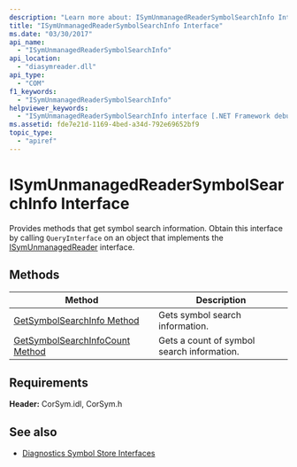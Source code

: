 ```yaml
---
description: "Learn more about: ISymUnmanagedReaderSymbolSearchInfo Interface"
title: "ISymUnmanagedReaderSymbolSearchInfo Interface"
ms.date: "03/30/2017"
api_name: 
  - "ISymUnmanagedReaderSymbolSearchInfo"
api_location: 
  - "diasymreader.dll"
api_type: 
  - "COM"
f1_keywords: 
  - "ISymUnmanagedReaderSymbolSearchInfo"
helpviewer_keywords: 
  - "ISymUnmanagedReaderSymbolSearchInfo interface [.NET Framework debugging]"
ms.assetid: fde7e21d-1169-4bed-a34d-792e69652bf9
topic_type: 
  - "apiref"
---
```

# ISymUnmanagedReaderSymbolSearchInfo Interface

Provides methods that get symbol search information. Obtain this interface by calling `QueryInterface` on an object that implements the [ISymUnmanagedReader](isymunmanagedreader-interface.md) interface.  
  
## Methods  
  
|Method|Description|  
|------------|-----------------|  
|[GetSymbolSearchInfo Method](isymunmanagedreadersymbolsearchinfo-getsymbolsearchinfo-method.md)|Gets symbol search information.|  
|[GetSymbolSearchInfoCount Method](isymunmanagedreadersymbolsearchinfo-getsymbolsearchinfocount-method.md)|Gets a count of symbol search information.|  
  
## Requirements  

 **Header:** CorSym.idl, CorSym.h  
  
## See also

- [Diagnostics Symbol Store Interfaces](diagnostics-symbol-store-interfaces.md)
